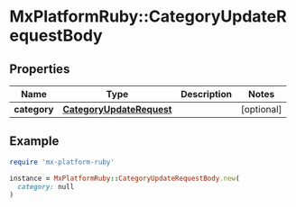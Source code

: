 # MxPlatformRuby::CategoryUpdateRequestBody

## Properties

| Name | Type | Description | Notes |
| ---- | ---- | ----------- | ----- |
| **category** | [**CategoryUpdateRequest**](CategoryUpdateRequest.md) |  | [optional] |

## Example

```ruby
require 'mx-platform-ruby'

instance = MxPlatformRuby::CategoryUpdateRequestBody.new(
  category: null
)
```

